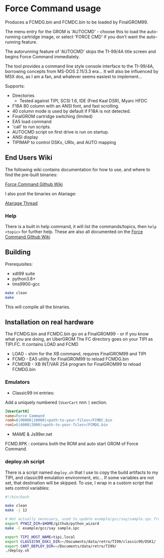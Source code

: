 # Force Command usage

Produces a FCMDG.bin and FCMDC.bin to be loaded by FinalGROM99.

The menu entry for the GROM is 'AUTOCMD' - choose this to load the auto-running
cartridge image, or select 'FORCE CMD' if you don't want the auto-running feature.

The autorunning feature of 'AUTOCMD' skips the TI-99/4A title screen and begins
Force Command immediately.

The tool provides a command line style console interface to the TI-99/4A,
borrowing concepts from MS-DOS 2.11/3.3 era... It will also be influenced by
MSX dos, as I am a fan, and whatever seems easiest to implement...

Supports:

* Directories
  * Tested against TIPI, SCSI 1.6, IDE (Fred Kaal DSR), Myarc HFDC
* F18A 80 column with an ANSI font, and fast scrolling.
* 40 column mode is used by default if F18A is not detected.
* FinalGROM cartridge switching (limited)
* EA5 load command
* 'call' to run scripts.
* AUTOCMD script on first drive is run on startup.
* ANSI display
* TIPIMAP to control DSKx, URIx, and AUTO mapping

## End Users Wiki

The following wiki contains documentation for how to use, and where to find the pre-built binaries:

[Force Command Github Wiki](https://github.com/jedimatt42/fcmd/wiki)

I also post the binaries on Atariage:

[Atariage Thread](https://atariage.com/forums/topic/290966-force-command-ver-132-kinda-like-commandcom-from-1985-no-tipi-required/)

### Help

There is a built in help command, it will list the commands/topics, then `help <topic>` for further help. These are also all documented on the [Force Command Github Wiki](https://github.com/jedimatt42/fcmd/wiki)

## Building

Prerequisites:

* xdt99 suite
* python3.8+
* tms9900-gcc

```bash
make clean
make
```

This will compile all the binaries.

## Installation on real hardware

The FCMDG.bin and FCMDC.bin go on a FinalGROM99 - or if you know what you are doing, an UberGROM
The FC directory goes on your TIPI as TIPI.FC. It contains LOAD and FCMD

- LOAD - shim for the XB command, requires FinalGROM99 and TIPI
- FCMD - EA5 utility for FinalGROM99 to reload FCMDG.bin
- FCMDXB - XB INT/VAR 254 program for FinalGROM99 to reload FCMDG.bin

### Emulators

* Classic99 ini entries:

Add a uniquely numbered `[UserCart` nnn `]` section.

```ini
[UserCart0]
name=Force Command
rom0=8|00000|20000|<path-to-your-files>/FCMDC.bin
rom1=G|6000|2000|<path-to-your-files>/FCMDG.bin
```

* MAME & Js99er.net

FCMD.RPK : contains both the ROM and auto start GROM of Force Command.

### deploy.sh script

There is a script named `deploy.sh` that I use to copy the build artifacts to my TIPI, and classic99 emulation environment, etc... If some variables are not set, that destination will be skipped. To use, I wrap in a custom script that sets control variables:

```bash
#!/bin/bash

make clean
make -j 12

# Not actually necessary, used to update example/gcc/say/sample.spc from sample.wav
export PYWIZ_DIR=$HOME/github/python_wizard
make -C example/gcc/say sample.spc

export TIPI_HOST_NAME=tipi.local
export CLASSIC99_DSK1_DIR=~/Documents/data/retro/TI99/classic99/DSK1/
export CART_DEPLOY_DIR=~/Documents/data/retro/TI99/
./deploy.sh

```

